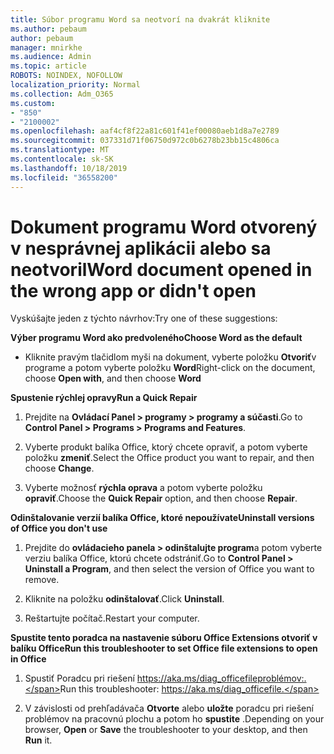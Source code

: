 ```yaml
---
title: Súbor programu Word sa neotvorí na dvakrát kliknite
ms.author: pebaum
author: pebaum
manager: mnirkhe
ms.audience: Admin
ms.topic: article
ROBOTS: NOINDEX, NOFOLLOW
localization_priority: Normal
ms.collection: Adm_O365
ms.custom:
- "850"
- "2100002"
ms.openlocfilehash: aaf4cf8f22a81c601f41ef00080aeb1d8a7e2789
ms.sourcegitcommit: 037331d71f06750d972c0b6278b23bb15c4806ca
ms.translationtype: MT
ms.contentlocale: sk-SK
ms.lasthandoff: 10/18/2019
ms.locfileid: "36558200"
---
```

# <a name="word-document-opened-in-the-wrong-app-or-didnt-open"></a><span data-ttu-id="0e075-102">Dokument programu Word otvorený v nesprávnej aplikácii alebo sa neotvoril</span><span class="sxs-lookup"><span data-stu-id="0e075-102">Word document opened in the wrong app or didn't open</span></span>

<span data-ttu-id="0e075-103">Vyskúšajte jeden z týchto návrhov:</span><span class="sxs-lookup"><span data-stu-id="0e075-103">Try one of these suggestions:</span></span>

<span data-ttu-id="0e075-104">**Výber programu Word ako predvoleného**</span><span class="sxs-lookup"><span data-stu-id="0e075-104">**Choose Word as the default**</span></span>

- <span data-ttu-id="0e075-105">Kliknite pravým tlačidlom myši na dokument, vyberte položku **Otvoriť**v programe a potom vyberte položku **Word**</span><span class="sxs-lookup"><span data-stu-id="0e075-105">Right-click on the document, choose **Open with**, and then choose **Word**</span></span>

<span data-ttu-id="0e075-106">**Spustenie rýchlej opravy**</span><span class="sxs-lookup"><span data-stu-id="0e075-106">**Run a Quick Repair**</span></span>

1. <span data-ttu-id="0e075-107">Prejdite na **Ovládací Panel > programy > programy a súčasti**.</span><span class="sxs-lookup"><span data-stu-id="0e075-107">Go to **Control Panel > Programs > Programs and Features**.</span></span>

2. <span data-ttu-id="0e075-108">Vyberte produkt balíka Office, ktorý chcete opraviť, a potom vyberte položku **zmeniť**.</span><span class="sxs-lookup"><span data-stu-id="0e075-108">Select the Office product you want to repair, and then choose **Change**.</span></span>

3. <span data-ttu-id="0e075-109">Vyberte možnosť **rýchla oprava** a potom vyberte položku **opraviť**.</span><span class="sxs-lookup"><span data-stu-id="0e075-109">Choose the **Quick Repair** option, and then choose **Repair**.</span></span>

<span data-ttu-id="0e075-110">**Odinštalovanie verzií balíka Office, ktoré nepoužívate**</span><span class="sxs-lookup"><span data-stu-id="0e075-110">**Uninstall versions of Office you don't use**</span></span>

1. <span data-ttu-id="0e075-111">Prejdite do **ovládacieho panela > odinštalujte program**a potom vyberte verziu balíka Office, ktorú chcete odstrániť.</span><span class="sxs-lookup"><span data-stu-id="0e075-111">Go to **Control Panel > Uninstall a Program**, and then select the version of Office you want to remove.</span></span>

2. <span data-ttu-id="0e075-112">Kliknite na položku **odinštalovať**.</span><span class="sxs-lookup"><span data-stu-id="0e075-112">Click **Uninstall**.</span></span>

3. <span data-ttu-id="0e075-113">Reštartujte počítač.</span><span class="sxs-lookup"><span data-stu-id="0e075-113">Restart your computer.</span></span>

<span data-ttu-id="0e075-114">**Spustite tento poradca na nastavenie súboru Office Extensions otvoriť v balíku Office**</span><span class="sxs-lookup"><span data-stu-id="0e075-114">**Run this troubleshooter to set Office file extensions to open in Office**</span></span>

1. <span data-ttu-id="0e075-115">Spustiť Poradcu pri riešení https://aka.ms/diag_officefileproblémov:.</span><span class="sxs-lookup"><span data-stu-id="0e075-115">Run this troubleshooter: https://aka.ms/diag_officefile.</span></span>

2. <span data-ttu-id="0e075-116">V závislosti od prehľadávača **Otvorte** alebo **uložte** poradcu pri riešení problémov na pracovnú plochu a potom ho **spustite** .</span><span class="sxs-lookup"><span data-stu-id="0e075-116">Depending on your browser, **Open** or **Save** the troubleshooter to your desktop, and then **Run** it.</span></span>
